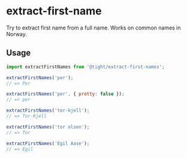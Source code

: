 # extract-first-name

Try to extract first name from a full name. Works on common names in Norway.

## Usage

```js
import extractFirstNames from '@tight/extract-first-names';

extractFirstNames('per');
// => Per

extractFirstNames('per', { pretty: false });
// => per

extractFirstNames('tor-kjell');
// => Tor-Kjell

extractFirstNames('tor olsen');
// => Tor

extractFirstNames('Egil Aase');
// => Egil
```
